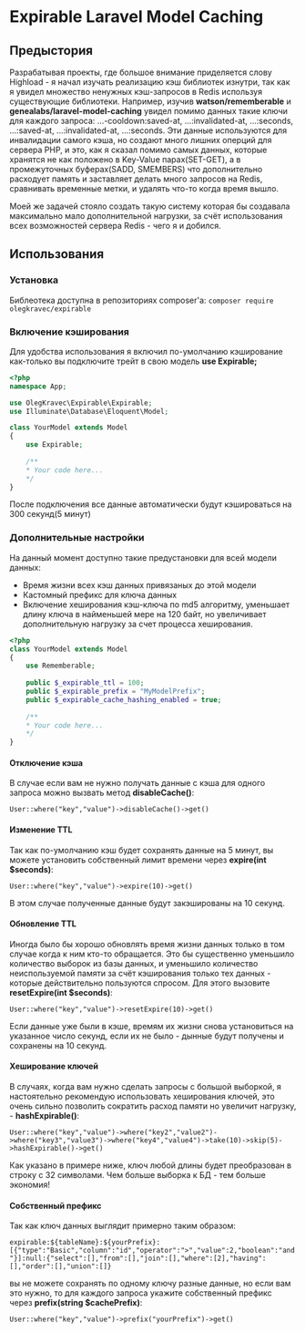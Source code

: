 # Expirable Laravel Model Caching
## Предыстория
Разрабатывая проекты, где большое внимание приделяется слову Highload - я начал изучать реализацию кэш библиотек изнутри, так как я увидел множество ненужных кэш-запросов в Redis используя существующие библиотеки. 
Например, изучив **watson/rememberable** и **genealabs/laravel-model-caching** увидел помимо данных такие ключи для каждого запроса: ...-cooldown:saved-at, ...:invalidated-at, ...:seconds, ...:saved-at, ...:invalidated-at, ...:seconds. Эти данные используются для инвалидации самого кэша, но создают много лишних оперций для сервера PHP, и это, как я сказал помимо самых данных, которые хранятся не как положено в Key-Value парах(SET-GET), а в промежуточных буферах(SADD, SMEMBERS) что дополнительно расходует память и заставляет делать много запросов на Redis, сравнивать временные метки, и удалять что-то когда время вышло.

Моей же задачей стояло создать такую систему которая бы создавала максимально мало дополнительной нагрузки, за счёт использования всех возможностей сервера Redis - чего я и добился.

## Использования
### Установка
Библеотека доступна в репозиториях composer'а:
`composer require olegkravec/expirable`
### Включение кэширования
Для удобства использования я включил по-умолчанию кэширование как-только вы подключите трейт в свою модель **use Expirable;**
```php
<?php
namespace App;

use OlegKravec\Expirable\Expirable;
use Illuminate\Database\Eloquent\Model;

class YourModel extends Model
{
    use Expirable;
    
    /**
    * Your code here...
    */
}
```

После подключения все данные автоматически будут кэшироваться на 300 секунд(5 минут)
### Дополнительные настройки
На данный момент доступно такие предустановки для всей модели данных: 
* Время жизни всех кэш данных привязаных до этой модели
* Кастомный префикс для ключа данных
* Включение хеширования кэш-ключа по md5 алгоритму, уменьшает длину ключа в найменьшей мере на 120 байт, но увеличивает дополнительную нагрузку за счет процесса хеширования.
```php
<?php
class YourModel extends Model
{
    use Rememberable;
    
    public $_expirable_ttl = 100; 
    public $_expirable_prefix = "MyModelPrefix";
    public $_expirable_cache_hashing_enabled = true;
    
    /**
    * Your code here...
    */
}
```

#### Отключение кэша
В случае если вам не нужно получать данные с кэша для одного запроса можно вызвать метод **disableCache()**:

`User::where("key","value")->disableCache()->get()`


#### Изменение TTL
Так как по-умолчанию кэш будет сохранять данные на 5 минут, вы можете установить собственный лимит времени через **expire(int $seconds)**:

`User::where("key","value")->expire(10)->get()`

В этом случае полученные данные будут закэшированы на 10 секунд.


#### Обновление TTL
Иногда было бы хорошо обновлять время жизни данных только в том случае когда к ним кто-то обращается. Это бы существенно уменьшило количество выборок из базы данных, и уменьшило количество неиспользуемой памяти за счёт кэширования только тех данных - которые действительно пользуются спросом. Для этого вызовите **resetExpire(int $seconds)**:

`User::where("key","value")->resetExpire(10)->get()`

Если данные уже были в кэше, времям их жизни снова установиться на указанное число секунд, если их не было - дынные будут получены и сохранены на 10 секунд.


#### Хеширование ключей
В случаях, когда вам нужно сделать запросы с большой выборкой, я настоятельно рекомендую использовать хеширования ключей, это очень сильно позволить сократить расход памяти но увеличит нагрузку, - **hashExpirable()**:

`User::where("key","value")->where("key2","value2")->where("key3","value3")->where("key4","value4")->take(10)->skip(5)->hashExpirable()->get()`

Как указано в примере ниже, ключ любой длины будет преобразован в строку с 32 символами. Чем больше выборка к БД - тем больше экономия!

#### Собственный префикс
Так как ключ данных выглядит примерно таким образом:

`expirable:${tableName}:${yourPrefix}:[{"type":"Basic","column":"id","operator":">","value":2,"boolean":"and"}]:null:{"select":[],"from":[],"join":[],"where":[2],"having":[],"order":[],"union":[]}`

вы не можете сохранять по одному ключу разные данные, но если вам это нужно, то для каждого запроса укажите собственный префикс через **prefix(string $cachePrefix)**:

`User::where("key","value")->prefix("yourPrefix")->get()`





